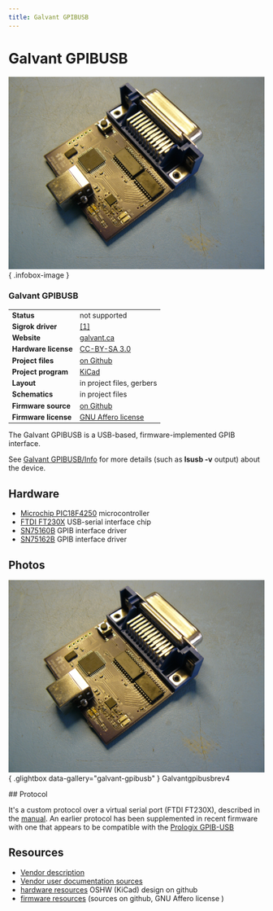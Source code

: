 ```yaml
---
title: Galvant GPIBUSB
---
```


# Galvant GPIBUSB

<div class="infobox" markdown>

![Galvant GPIBUSB](./img/GalvantGPIBUSBrev4.JPG){ .infobox-image }

### Galvant GPIBUSB

| | |
|---|---|
| **Status** | not supported |
| **Sigrok driver** | [[1]](http://sigrok.org/gitweb/?p=libsigrok.git;a=tree;f=src/hardware/) |
| **Website** | [galvant.ca](http://www.galvant.ca/#!/store/) |
| **Hardware license** | [CC-BY-SA 3.0](http://creativecommons.org/licenses/by-sa/3.0/) |
| **Project files** | [on Github](https://github.com/Galvant/gpibusb-pcb) |
| **Project program** | [KiCad](http://kicad-pcb.org/) |
| **Layout** | in project files, gerbers |
| **Schematics** | in project files |
| **Firmware source** | [on Github](https://github.com/Galvant/gpibusb-firmware) |
| **Firmware license** | [GNU Affero license](http://www.gnu.org/licenses/agpl.txt) |

</div>

The Galvant GPIBUSB is a USB-based, firmware-implemented GPIB interface.

See [Galvant GPIBUSB/Info](https://sigrok.org/wiki/Galvant_GPIBUSB/Info) for more details (such as **lsusb -v** output) about the device.

## Hardware
- [Microchip PIC18F4250](http://ww1.microchip.com/downloads/en/devicedoc/39631a.pdf) microcontroller
- [FTDI FT230X](http://www.ftdichip.com/Support/Documents/DataSheets/ICs/DS_FT230X.pdf) USB-serial interface chip
- [SN75160B](http://www.ti.com/lit/ds/symlink/sn75160b.pdf) GPIB interface driver
- [SN75162B](http://www.ti.com/lit/ds/slls005b/slls005b.pdf) GPIB interface driver

## Photos

<div class="photo-grid" markdown>

[![Galvantgpibusbrev4](./img/GalvantGPIBUSBrev4.JPG)](./img/GalvantGPIBUSBrev4.JPG "Galvantgpibusbrev4"){ .glightbox data-gallery="galvant-gpibusb" }
<span class="caption">Galvantgpibusbrev4</span>

</div>
## Protocol

It's a custom protocol over a virtual serial port (FTDI FT230X), described in the [manual](https://github.com/Galvant/gpibusb-documentation). An earlier protocol has been supplemented in recent firmware with one that appears to be compatible with the [Prologix GPIB-USB](https://sigrok.org/wiki/Prologix_GPIB-USB)

## Resources
- [Vendor description](http://galvant.ca/shop/gpibusb/)
- [Vendor user documentation sources](https://github.com/Galvant/gpibusb-documentation)
- [hardware resources](https://github.com/Galvant/gpibusb-pcb) OSHW (KiCad) design on github
- [firmware resources](https://github.com/Galvant/gpibusb-firmware) (sources on github, GNU Affero license )

